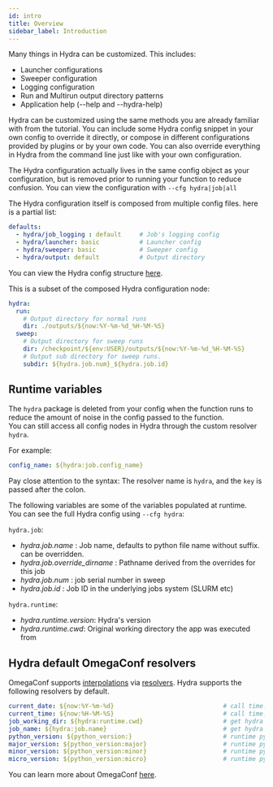 ```yaml
---
id: intro
title: Overview
sidebar_label: Introduction
---
```


Many things in Hydra can be customized. This includes:
* Launcher configurations
* Sweeper configuration
* Logging configuration
* Run and Multirun output directory patterns
* Application help (--help and --hydra-help)

Hydra can be customized using the same methods you are already familiar with from the tutorial.
You can include some Hydra config snippet in your own config to override it directly, or compose in different
configurations provided by plugins or by your own code. You can also override everything in Hydra from the command 
line just like with your own configuration.

The Hydra configuration actually lives in the same config object as your configuration, but is removed prior to running
your function to reduce confusion.
You can view the configuration with `--cfg hydra|job|all`

The Hydra configuration itself is composed from multiple config files. here is a partial list:
```yaml
defaults:
  - hydra/job_logging : default     # Job's logging config
  - hydra/launcher: basic           # Launcher config
  - hydra/sweeper: basic            # Sweeper config
  - hydra/output: default           # Output directory
```
You can view the Hydra config structure [here](https://github.com/facebookresearch/hydra/tree/master/hydra/conf).

This is a subset of the composed Hydra configuration node:

```yaml
hydra:
  run:
    # Output directory for normal runs
    dir: ./outputs/${now:%Y-%m-%d_%H-%M-%S}
  sweep:
    # Output directory for sweep runs
    dir: /checkpoint/${env:USER}/outputs/${now:%Y-%m-%d_%H-%M-%S}
    # Output sub directory for sweep runs.
    subdir: ${hydra.job.num}_${hydra.job.id}
```

## Runtime variables
The `hydra` package is deleted from your config when the function runs to reduce the amount of noise
in the config passed to the function.  
You can still access all config nodes in Hydra through the custom resolver `hydra`. 

For example:
```yaml
config_name: ${hydra:job.config_name}
```
Pay close attention to the syntax: The resolver name is `hydra`, and the `key` is passed after the colon.

The following variables are some of the variables populated at runtime.  
You can see the full Hydra config using `--cfg hydra`:

`hydra.job`:
- *hydra.job.name* : Job name, defaults to python file name without suffix. can be overridden.
- *hydra.job.override_dirname* : Pathname derived from the overrides for this job
- *hydra.job.num* : job serial number in sweep
- *hydra.job.id* : Job ID in the underlying jobs system (SLURM etc) 

`hydra.runtime`:
- *hydra.runtime.version*: Hydra's version
- *hydra.runtime.cwd*: Original working directory the app was executed from

## Hydra default OmegaConf resolvers
OmegaConf supports [interpolations](https://omegaconf.readthedocs.io/en/latest/usage.html#variable-interpolation) via [resolvers](https://omegaconf.readthedocs.io/en/latest/usage.html#custom-interpolations). Hydra supports the following resolvers by default.
```yaml title="resolver.yaml"
current_date: ${now:%Y-%m-%d}                              # call time.localtime() with pattern "%Y-%m-%d", eg: 2020-07-15
current_time: ${now:%H-%M-%S}                              # call time.localtime() with pattern "%H-%M-%S", eg: 17-04-11
job_working_dir: ${hydra:runtime.cwd}                      # get hydra config "runtime.cwd"
job_name: ${hydra:job.name}                                # get hydra config "job.name"
python_version: ${python_version:}                         # runtime python version, eg: 3.8
major_version: ${python_version:major}                     # runtime python major version, eg: 3
minor_version: ${python_version:minor}                     # runtime python version in the format major.minor, eg: 3.8
micro_version: ${python_version:micro}                     # runtime python version in the format major.minor.micro, eg: 3.8.2
```

You can learn more about OmegaConf <a class="external" href="https://omegaconf.readthedocs.io/en/latest/usage.html#access-and-manipulation" target="_blank">here</a>.